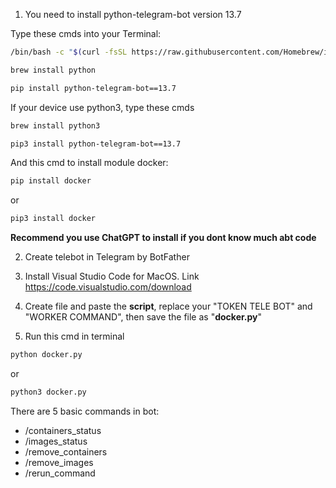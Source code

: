 1. You need to install python-telegram-bot version 13.7

Type these cmds into your Terminal:
```bash
/bin/bash -c "$(curl -fsSL https://raw.githubusercontent.com/Homebrew/install/HEAD/install.sh)"
```
```bash
brew install python
```
```bash
pip install python-telegram-bot==13.7
```
If your device use python3, type these cmds
```bash
brew install python3
```
```bash
pip3 install python-telegram-bot==13.7
```
And this cmd to install module docker:
```bash
pip install docker
```
or
```bash
pip3 install docker
```
**Recommend you use ChatGPT to install if you dont know much abt code**

2. Create telebot in Telegram by BotFather

3. Install Visual Studio Code for MacOS. Link https://code.visualstudio.com/download

4. Create file and paste the **script**, replace your "TOKEN TELE BOT" and "WORKER COMMAND", then save the file as "**docker.py**"

5. Run this cmd in terminal
```bash
python docker.py
```
or
```bash
python3 docker.py
```

There are 5 basic commands in bot:
- /containers_status
- /images_status
- /remove_containers
- /remove_images
- /rerun_command

